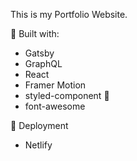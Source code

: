 This is my Portfolio Website.

🧰 Built with:

- Gatsby
- GraphQL
- React
- Framer Motion
- styled-component 💅
- font-awesome

🚀 Deployment

- Netlify
